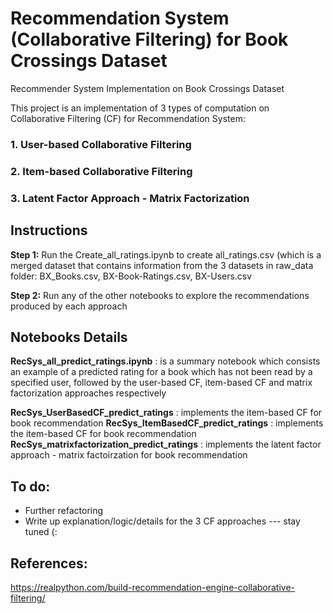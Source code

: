 # Recommendation System (Collaborative Filtering) for Book Crossings Dataset 
 Recommender System Implementation on Book Crossings Dataset

This project is an implementation of 3 types of computation on Collaborative Filtering (CF) for Recommendation System:
### 1. User-based Collaborative Filtering
### 2. Item-based Collaborative Filtering
### 3. Latent Factor Approach - Matrix Factorization

## Instructions
**Step 1:** Run the Create_all_ratings.ipynb to create all_ratings.csv (which is a merged dataset that contains information from the 3 datasets in raw_data folder: BX_Books.csv, BX-Book-Ratings.csv, BX-Users.csv

**Step 2:** Run any of the other notebooks to explore the recommendations produced by each approach 

## Notebooks Details

**RecSys_all_predict_ratings.ipynb** : is a summary notebook which consists an example of a predicted rating for a book which has not been read by a specified user, followed by the user-based CF, item-based CF and matrix factorization approaches respectively

**RecSys_UserBasedCF_predict_ratings** : implements the item-based CF for book recommendation
**RecSys_ItemBasedCF_predict_ratings** : implements the item-based CF for book recommendation
**RecSys_matrixfactorization_predict_ratings** : implements the latent factor approach - matrix factoirzation for book recommendation


## To do: 
- Further refactoring
- Write up explanation/logic/details for the 3 CF approaches --- stay tuned (:

## References: 
https://realpython.com/build-recommendation-engine-collaborative-filtering/ 
